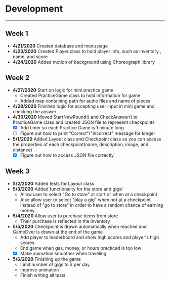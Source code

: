 # Development

---
## Week 1 ##
- **4/21/2020** Created database and menu page
- **4/23/2020** Created Player class to hold player info, such as inventory
, name, and score
- **4/24/2020** Added motion of background using Choreograph library

## Week 2 ## 
- **4/27/2020** Start on logic for mini practice game
    - Created PracticeGame class to hold information for game
    - Added map containing path for audio files and name of pieces
- **4/28/2020** Finished logic for accepting user input in mini game and
 checking the answer
- **4/30/2020** Moved StartNewRound() and CheckAnswer() to PracticeGame class
 and created JSON file to represent checkpoints
    - [x] Add timer so each Practice Game is 1 minute long
    - [ ] Figure out how to print "Correct"/"Incorrect" message for longer
- **5/1/2020** Added Layout class and Checkpoint class so you can access the
 properties of each checkpoint(name, description, image, and distance)
    -[x] Figure out how to access JSON file correctly

## Week 3 ##
- **5/2/2020** Added tests for Layout class
- **5/3/2020** Added functionality for the store and gigs!
    - Allow user to select "Go to store" at start or when at a checkpoint
    - Also allow user to select "play a gig" when not at a checkpoint instead
     of "go to store" in order to have a random chance of earning money.
- **5/4/2020** Allow user to purchase items from store
    - Their purchase is reflected in the inventory
- **5/5/2020** Checkpoint is drawn automatically when reached and GameOver is
 drawn at the end of the game
    - Add player to leaderboard and show high scores and player's high scores
    - End game when gas, money, or hours practiced is too low
    - [x] Make animation smoother when traveling
- **5/6/2020** Finishing up the game
    - Limit number of gigs to 3 per day
    - Improve animation
    - Finish writing all tests
    
